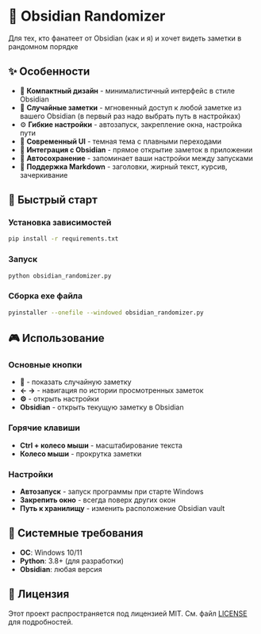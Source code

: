 # 🎲 Obsidian Randomizer

Для тех, кто фанатеет от Obsidian (как и я) и хочет видеть заметки в рандомном порядке

## ✨ Особенности

- 🎯 **Компактный дизайн** - минималистичный интерфейс в стиле Obsidian
- 🔄 **Случайные заметки** - мгновенный доступ к любой заметке из вашего Obsidian (в первый раз надо выбрать путь в настройках) 
- ⚙️ **Гибкие настройки** - автозапуск, закрепление окна, настройка пути
- 🎨 **Современный UI** - темная тема с плавными переходами
- 🔗 **Интеграция с Obsidian** - прямое открытие заметок в приложении
- 💾 **Автосохранение** - запоминает ваши настройки между запусками
- 📝 **Поддержка Markdown** - заголовки, жирный текст, курсив, зачеркивание

## 🚀 Быстрый старт

### Установка зависимостей
```bash
pip install -r requirements.txt
```

### Запуск
```bash
python obsidian_randomizer.py
```

### Сборка exe файла
```bash
pyinstaller --onefile --windowed obsidian_randomizer.py
```

## 🎮 Использование

### Основные кнопки
- **🎲** - показать случайную заметку
- **← →** - навигация по истории просмотренных заметок
- **⚙️** - открыть настройки
- **Obsidian** - открыть текущую заметку в Obsidian

### Горячие клавиши
- **Ctrl + колесо мыши** - масштабирование текста
- **Колесо мыши** - прокрутка заметки

### Настройки
- **Автозапуск** - запуск программы при старте Windows
- **Закрепить окно** - всегда поверх других окон
- **Путь к хранилищу** - изменить расположение Obsidian vault

## 🔧 Системные требования

- **ОС**: Windows 10/11
- **Python**: 3.8+ (для разработки)
- **Obsidian**: любая версия

## 📝 Лицензия

Этот проект распространяется под лицензией MIT. См. файл [LICENSE](LICENSE) для подробностей. 
